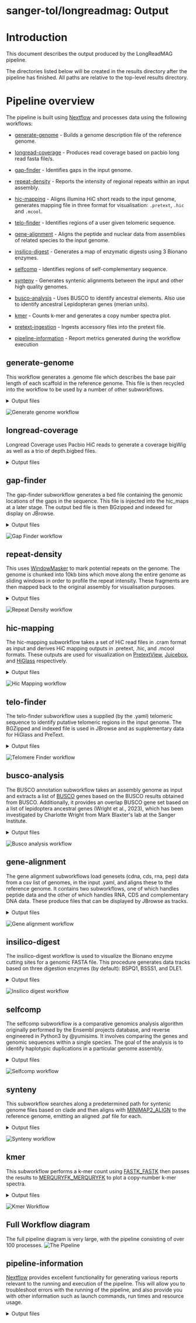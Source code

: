 # sanger-tol/longreadmag: Output

# Introduction

This document describes the output produced by the LongReadMAG pipeline.

The directories listed below will be created in the results directory after the pipeline has finished. All paths are relative to the top-level results directory.

# Pipeline overview

The pipeline is built using [Nextflow](https://www.nextflow.io/) and processes data using the following workflows:

- [generate-genome](#generate-genome) - Builds a genome description file of the reference genome.
- [longread-coverage](#longread-coverage) - Produces read coverage based on pacbio long read fasta file/s.
- [gap-finder](#gap-finder) - Identifies gaps in the input genome.
- [repeat-density](#repeat-density) - Reports the intensity of regional repeats within an input assembly.
- [hic-mapping](#hic-mapping) - Aligns illumina HiC short reads to the input genome, generates mapping file in three format for visualisation: `.pretext`, `.hic` and `.mcool`.
- [telo-finder](#telo-finder) - Identifies regions of a user given telomeric sequence.
- [gene-alignment](#gene-alignment) - Aligns the peptide and nuclear data from assemblies of related species to the input genome.
- [insilico-digest](#insilico-digest) - Generates a map of enzymatic digests using 3 Bionano enzymes.
- [selfcomp](#selfcomp) - Identifies regions of self-complementary sequence.
- [synteny](#synteny) - Generates syntenic alignments between the input and other high quality genomes.
- [busco-analysis](#busco-analysis) - Uses BUSCO to identify ancestral elements. Also use to identify ancestral Lepidopteran genes (merian units).
- [kmer](#kmer) - Counts k-mer and generates a copy number spectra plot.
- [pretext-ingestion](#pretext-ingestion) - Ingests accessory files into the pretext file.

- [pipeline-information](#pipeline-information) - Report metrics generated during the workflow execution

## generate-genome

This workflow generates a .genome file which describes the base pair length of each scaffold in the reference genome. This file is then recycled into the workflow to be used by a number of other subworkflows.

<details markdown="1">
<summary>Output files</summary>

- `treeval_upload/`
  - `my.genome`: Genome description file of the reference genome.

</details>

![Generate genome workflow](https://raw.githubusercontent.com/sanger-tol/treeval/dev/docs/images/v1-1-0/treeval_1_1_0_generate_genome.png)

## longread-coverage

Longread Coverage uses Pacbio HiC reads to generate a coverage bigWig as well as a trio of depth.bigbed files.

<details markdown="1">
<summary>Output files</summary>

- `treeval_upload/`
  - `coverage.bw`: Coverage of aligned reads across the reference genome in bigwig format.
  - `coverage_log.bw`: A log corrected coverage file which aims to smooth out the above track.
- `treeval_upload/punchlists/`
  - `maxdepth.bigbed`: Max read depth punchlist in bigBed format.
  - `zerodepth.bigbed`: Zero read depth punchlist in bigBed format.
  - `halfcoverage.bigbed`: Half read depth punchlist in bigBed format.

</details>

## gap-finder

The gap-finder subworkflow generates a bed file containing the genomic locations of the gaps in the sequence. This file is injected into the hic_maps at a later stage. The output bed file is then BGzipped and indexed for display on JBrowse.

<details markdown="1">
<summary>Output files</summary>

- `treeval_upload/`
  - `*.bed.gz`: A bgzipped file containing gap locations
  - `*.bed.gz.tbi`: A tabix index file for the above file.
- `hic_files/`
  - `*.bed`: The raw bed file needed for ingestion into Pretext

</details>

![Gap Finder workflow](https://raw.githubusercontent.com/sanger-tol/treeval/dev/docs/images/v1-1-0/treeval_1_1_0_gap_finder.png)

## repeat-density

This uses [WindowMasker](https://github.com/goeckslab/WindowMasker) to mark potential repeats on the genome. The genome is chunked into 10kb bins which move along the entire genome as sliding windows in order to profile the repeat intensity. These fragments are then mapped back to the original assembly for visualisation purposes.

<details markdown="1">
<summary>Output files</summary>

- `hic_files/`
  - `*_repeat_density.bw`: Intersected read windows aligned to the reference genome in bigwig format.

</details>

![Repeat Density workflow](https://raw.githubusercontent.com/sanger-tol/treeval/dev/docs/images/v1-1-0/treeval_1_1_0_repeat_density.png)

## hic-mapping

The hic-mapping subworkflow takes a set of HiC read files in .cram format as input and derives HiC mapping outputs in .pretext, .hic, and .mcool formats. These outputs are used for visualization on [PretextView](https://github.com/wtsi-hpag/PretextView), [Juicebox](https://github.com/aidenlab/Juicebox), and [HiGlass](https://github.com/higlass/higlass) respectively.

<details markdown="1">
<summary>Output files</summary>

- `hic_files/`
  - `*_pretext_hr.pretext`: High resolution pretext map.
  - `*_pretext_normal.pretext`: Standard resolution pretext map.
  - `*.mcool`: HiC map required for HiGlass

</details>

![Hic Mapping workflow](https://raw.githubusercontent.com/sanger-tol/treeval/dev/docs/images/v1-1-0/treeval_1_1_0_hic_mapping.png)

## telo-finder

The telo-finder subworkflow uses a supplied (by the .yaml) telomeric sequence to identify putative telomeric regions in the input genome. The BGZipped and indexed file is used in JBrowse and as supplementary data for HiGlass and PreText.

<details markdown="1">
<summary>Output files</summary>

- `treeval_upload/`
  - `*.bed.gz`: A bgzipped file containing telomere sequence locations
  - `*.bed.gz.tbi`: A tabix index file for the above file.
- `hic_files/`
  - `*.bed`: The raw .bed file needed for ingestion into Pretext

</details>

![Telomere Finder workflow](https://raw.githubusercontent.com/sanger-tol/treeval/dev/docs/images/v1-1-0/treeval_1_1_0_telo_finder.png)

## busco-analysis

The BUSCO annotation subworkflow takes an assembly genome as input and extracts a list of [BUSCO](https://gitlab.com/ezlab/busco) genes based on the BUSCO results obtained from BUSCO. Additionally, it provides an overlap BUSCO gene set based on a list of lepidoptera ancestral genes (Wright et al., 2023), which has been investigated by Charlotte Wright from Mark Blaxter's lab at the Sanger Institute.

<details markdown="1">
<summary>Output files</summary>

- `treeval_upload/`
  - `*_buscogene.bigbed`: BigBed file for BUSCO genes track.
  - `*_ancestral.bigbed`: BigBed file for ancestral elements track.

</details>

![Busco analysis workflow](https://raw.githubusercontent.com/sanger-tol/treeval/dev/docs/images/v1-1-0/treeval_1_1_0_busco_analysis.png)

## gene-alignment

The gene alignment subworkflows load genesets (cdna, cds, rna, pep) data from a csv list of genomes, in the input .yaml, and aligns these to the reference genome. It contains two subworkflows, one of which handles peptide data and the other of which handles RNA, CDS and complementary DNA data. These produce files that can be displayed by JBrowse as tracks.

<details markdown="1">
<summary>Output files</summary>

- `treeval_upload/`
  - `*.gff.gz`: Zipped .gff for each species with peptide data.
  - `*.gff.gz.tbi`: TBI index file of each zipped .gff.
  - `*_cdna.bigBed`: BigBed file for each species with complementary DNA data.
  - `*_cds.bigBed`: BigBed file for each species with nuclear DNA data.
  - `*_rna.bigBed`: BigBed file for each species with nRNA data.
- `treeval_upload/punchlists/`
  - `*_pep_punchlist.bed`: Punchlist for peptide track.
  - `*_cdna_punchlist.bed`: Punchlist for cdna track.
  - `*_cds_punchlist.bed`: Punchlist for cds track.
  - `*_rna_punchlist.bed`: Punchlist for rna track.

</details>

![Gene alignment workflow](https://raw.githubusercontent.com/sanger-tol/treeval/dev/docs/images/v1-1-0/treeval_1_1_0_gene_alignment.png)

## insilico-digest

The insilico-digest workflow is used to visualize the Bionano enzyme cutting sites for a genomic FASTA file. This procedure generates data tracks based on three digestion enzymes (by default): BSPQ1, BSSS1, and DLE1.

<details markdown="1">
<summary>Output files</summary>

- `treeval_upload/`
  - `{BSPQ1|BSSS1|DLE1}.bigBed`: Bionano insilico digest cut sites track in the bigBed format for each of the set digestion enzymes.

</details>

![Insilico digest workflow](https://raw.githubusercontent.com/sanger-tol/treeval/dev/docs/images/v1-1-0/treeval_1_1_0_insilico_digest.png)

## selfcomp

The selfcomp subworkflow is a comparative genomics analysis algorithm originally performed by the Ensembl projects database, and reverse engineered in Python3 by @yumisims. It involves comparing the genes and genomic sequences within a single species. The goal of the analysis is to identify haplotypic duplications in a particular genome assembly.

<details markdown="1">
<summary>Output files</summary>

- `treeval_upload/`
  - `*_selfcomp.bigBed`: BigBed file containing selfcomp track data.

</details>

![Selfcomp workflow](https://raw.githubusercontent.com/sanger-tol/treeval/dev/docs/images/v1-1-0/treeval_1_1_0_self_comp.png)

## synteny

This subworkflow searches along a predetermined path for syntenic genome files based on clade and then aligns with [MINIMAP2_ALIGN](https://nf-co.re/modules/minimap2_align) to the reference genome, emitting an aligned .paf file for each.

<details markdown="1">
<summary>Output files</summary>

- `treeval_upload/`
  - `*.paf`: .paf file for each syntenic genomic aligned to reference.

</details>

![Synteny workflow](https://raw.githubusercontent.com/sanger-tol/treeval/dev/docs/images/v1-1-0/treeval_1_1_0_synteny.png)

## kmer

This subworkflow performs a k-mer count using [FASTK_FASTK](https://nf-co.re/modules/fastk_fastk) then passes the results to [MERQURYFK_MERQURYFK](https://nf-co.re/modules/merquryfk_merquryfk) to plot a copy-number k-mer spectra.

<details markdown="1">
<summary>Output files</summary>

- `hic_files/`
  - `*.ref.spectra-cn.ln.png`: .png file of copy number k-mer spectra.

</details>

![Kmer Workflow](https://raw.githubusercontent.com/sanger-tol/treeval/dev/docs/images/v1-1-0/treeval_1_1_0_kmer.png)

## Full Workflow diagram

The full pipeline diagram is very large, with the pipeline consisting of over 100 processes.
![The Pipeline](https://raw.githubusercontent.com/sanger-tol/treeval/dev/docs/images/v1-1-0/treeval_1_1_0_full_diagram.png)

## pipeline-information

[Nextflow](https://www.nextflow.io/docs/latest/tracing.html) provides excellent functionality for generating various reports relevant to the running and execution of the pipeline. This will allow you to troubleshoot errors with the running of the pipeline, and also provide you with other information such as launch commands, run times and resource usage.

<details markdown="1">
<summary>Output files</summary>

- `treeval_info/`
  - `TreeVal_Runs*.txt`: A Report generated by TreeValProject.
  - `*txt`: Reports generated by Nextflow: `execution_report.html`, `execution_timeline.html`, `execution_trace.txt` and `pipeline_dag.dot`/`pipeline_dag.svg`.
  - Reports generated by the pipeline: `pipeline_report.html`, `pipeline_report.txt` and `software_versions.yml`. The `pipeline_report*` files will only be present if the `--email` / `--email_on_fail` parameter's are used when running the pipeline.
  - Reformatted samplesheet files used as input to the pipeline: `samplesheet.valid.csv`.

</details>
